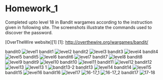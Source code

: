 # Homework_1

Completed upto level 18 in Bandit wargames according to the instruction given in following site. 
The screenshots illustrate the commands used to discover the password.

[OverTheWire website][1]
[1]: http://overthewire.org/wargames/bandit/

bandit0
![level1](https://cloud.githubusercontent.com/assets/18345099/14379173/67da2e8c-fd96-11e5-9095-f0c0db240e52.PNG)
bandit1
![level2](https://cloud.githubusercontent.com/assets/18345099/14379172/67d9d360-fd96-11e5-99f1-78743bb4a49c.PNG)
bandit2
![level3](https://cloud.githubusercontent.com/assets/18345099/14379174/67f8ba78-fd96-11e5-8851-da5313161e4a.PNG)
bandit3
![level4](https://cloud.githubusercontent.com/assets/18345099/14379176/67fc604c-fd96-11e5-8e67-21fe39f62d47.PNG)
bandit4
![level5](https://cloud.githubusercontent.com/assets/18345099/14379177/68082f6c-fd96-11e5-8a43-fc26fda8ea95.PNG)
bandit5
![level6](https://cloud.githubusercontent.com/assets/18345099/14379179/6831b74c-fd96-11e5-9b57-977792d46c57.PNG)
bandit6
![level7](https://cloud.githubusercontent.com/assets/18345099/14379178/6830fee2-fd96-11e5-91d8-5951db1db1b7.PNG)
bandit7
![level8](https://cloud.githubusercontent.com/assets/18345099/14379182/68333cfc-fd96-11e5-8fc4-0f2d56b51d30.PNG)
bandit8
![level9](https://cloud.githubusercontent.com/assets/18345099/14379181/68323082-fd96-11e5-9d0d-0e3c5277449c.PNG)
bandit9
![level10](https://cloud.githubusercontent.com/assets/18345099/14379180/68320cba-fd96-11e5-9260-7aff9cfdb75a.PNG)
bandit10
![level11](https://cloud.githubusercontent.com/assets/18345099/14379183/68380606-fd96-11e5-820f-58267e85b99d.PNG)
bandit11
![level12](https://cloud.githubusercontent.com/assets/18345099/14379184/685ae022-fd96-11e5-8c8c-09b81d501e9d.PNG)
bandit12
![level13](https://cloud.githubusercontent.com/assets/18345099/14379186/685fcf56-fd96-11e5-997a-a7237a5c210a.PNG)
![level13 1](https://cloud.githubusercontent.com/assets/18345099/14379185/685b552a-fd96-11e5-92f3-b7a3d4167969.jpg)
![bandit13-2](https://cloud.githubusercontent.com/assets/18345099/14379170/67d93ee6-fd96-11e5-8750-75110839fd44.jpg)
bandit13
![level14](https://cloud.githubusercontent.com/assets/18345099/14379187/6860ca8c-fd96-11e5-9689-2382e3bd0b6d.PNG)
bandit14
![level15](https://cloud.githubusercontent.com/assets/18345099/14379188/6867f546-fd96-11e5-9fbc-7695a9a8c71b.PNG)
bandit15
![level16](https://cloud.githubusercontent.com/assets/18345099/14379189/686c49de-fd96-11e5-865f-29ba3ccc7b38.PNG)
bandit16
![level17](https://cloud.githubusercontent.com/assets/18345099/14379190/68971a42-fd96-11e5-97fc-765808176342.PNG)
![16-17_1](https://cloud.githubusercontent.com/assets/18345099/14379168/67ca6a7e-fd96-11e5-8bf1-7fabc94344a2.PNG)
![16-17_2](https://cloud.githubusercontent.com/assets/18345099/14379169/67d4a2fa-fd96-11e5-87c5-47714580caf6.PNG)
bandit17
![17-18](https://cloud.githubusercontent.com/assets/18345099/14379171/67d976f4-fd96-11e5-8d6d-609075b6fb35.PNG)
